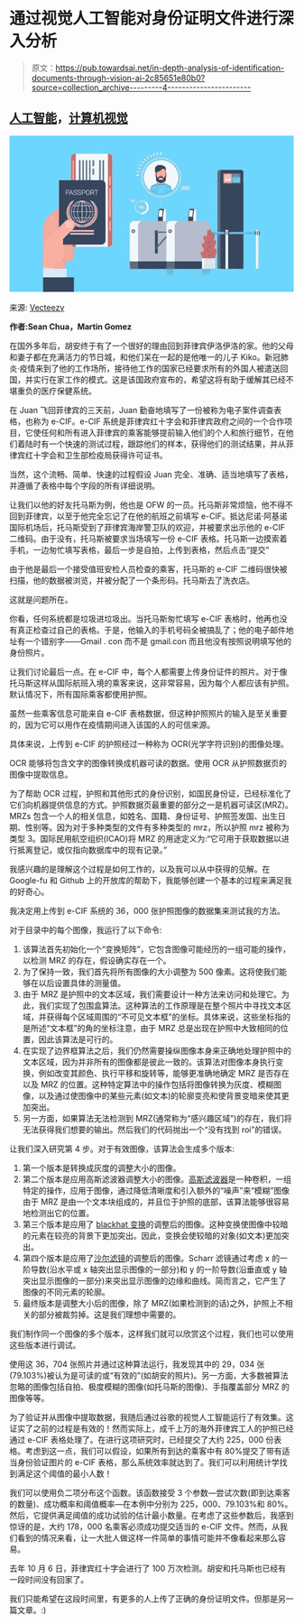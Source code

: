 # 通过视觉人工智能对身份证明文件进行深入分析

> 原文：<https://pub.towardsai.net/in-depth-analysis-of-identification-documents-through-vision-ai-2c85651e80b0?source=collection_archive---------4----------------------->

## [人工智能](https://towardsai.net/p/category/artificial-intelligence)，[计算机视觉](https://towardsai.net/p/category/computer-vision)

![](img/edc7efe8b621fa3e3eb086a5a6f93597.png)

来源: [Vecteezy](https://www.vecteezy.com/free-vector/airplane-door)

**作者:Sean Chua，Martin Gomez**

在国外多年后，胡安终于有了一个很好的理由回到菲律宾伊洛伊洛的家。他的父母和妻子都在充满活力的节日城，和他们呆在一起的是他唯一的儿子 Kiko。新冠肺炎·疫情来到了他的工作场所，接待他工作的国家已经要求所有的外国人被遣送回国，并实行在家工作的模式。这是该国政府宣布的，希望这将有助于缓解其已经不堪重负的医疗保健系统。

在 Juan 飞回菲律宾的三天前，Juan 勤奋地填写了一份被称为电子案件调查表格，也称为 e-CIF。e-CIF 系统是菲律宾红十字会和菲律宾政府之间的一个合作项目，它使任何和所有进入菲律宾的乘客能够提前输入他们的个人和旅行细节，在他们着陆时有一个快速的测试过程，跟踪他们的样本，获得他们的测试结果，并从菲律宾红十字会和卫生部检疫局获得许可证书。

当然，这个流畅、简单、快速的过程假设 Juan 完全、准确、适当地填写了表格，并遵循了表格中每个字段的所有详细说明。

让我们以他的好友托马斯为例，他也是 OFW 的一员。托马斯非常烦恼，他不得不回到菲律宾，以至于他完全忘记了在他的航班之前填写 e-CIF。抵达尼诺·阿基诺国际机场后，托马斯受到了菲律宾海岸警卫队的欢迎，并被要求出示他的 e-CIF 二维码。由于没有，托马斯被要求当场填写一份 e-CIF 表格。托马斯一边摸索着手机，一边匆忙填写表格，最后一步是自拍，上传到表格，然后点击“提交”

由于他是最后一个接受值班安检人员检查的乘客，托马斯的 e-CIF 二维码很快被扫描，他的数据被浏览，并被分配了一个条形码。托马斯去了洗衣店。

这就是问题所在。

你看，任何系统都是垃圾进垃圾出。当托马斯匆忙填写 e-CIF 表格时，他再也没有真正检查过自己的表格。于是，他输入的手机号码全被搞乱了；他的电子邮件地址有一个错别字——Gmail . con 而不是 gmail.con 而且他没有按照说明填写他的身份照片。

让我们讨论最后一点。在 e-CIF 中，每个人都需要上传身份证件的照片。对于像托马斯这样从国际航班入境的乘客来说，这非常容易，因为每个人都应该有护照。默认情况下，所有国际乘客都使用护照。

虽然一些乘客信息可能来自 e-CIF 表格数据，但这种护照照片的输入是至关重要的，因为它可以用作在疫情期间进入该国的人的可信来源。

具体来说，上传到 e-CIF 的护照经过一种称为 OCR(光学字符识别)的图像处理。

OCR 能够将包含文字的图像转换成机器可读的数据。使用 OCR 从护照数据页的图像中提取信息。

为了帮助 OCR 过程，护照和其他形式的身份识别，如国民身份证，已经标准化了它们向机器提供信息的方式。护照数据页最重要的部分之一是机器可读区(MRZ)。MRZs 包含一个人的相关信息，如姓名、国籍、身份证号、护照签发国、出生日期、性别等。因为对于多种类型的文件有多种类型的 mrz，所以护照 mrz 被称为类型 3。国际民用航空组织(ICAO)将 MRZ 的用途定义为:“它可用于获取数据以进行抵离登记，或仅指向数据库中的现有记录。”

我感兴趣的是理解这个过程是如何工作的，以及我可以从中获得的见解。在 Google-fu 和 Github 上的开放库的帮助下，我能够创建一个基本的过程来满足我的好奇心。

我决定用上传到 e-CIF 系统的 36，000 张护照图像的数据集来测试我的方法。

对于目录中的每个图像，我运行了以下命令:

1.  该算法首先初始化一个“变换矩阵”，它包含图像可能经历的一组可能的操作，以检测 MRZ 的存在，假设确实存在一个。
2.  为了保持一致，我们首先将所有图像的大小调整为 500 像素。这将使我们能够在以后设置具体的测量值。
3.  由于 MRZ 是护照中的文本区域，我们需要设计一种方法来访问和处理它。为此，我们实现了包围盒算法。这种算法的工作原理是在整个照片中寻找文本区域，并获得每个区域周围的“不可见文本框”的坐标。具体来说，这些坐标指的是所述“文本框”的角的坐标注意，由于 MRZ 总是出现在护照中大致相同的位置，因此该算法是可行的。
4.  在实现了边界框算法之后，我们仍然需要操纵图像本身来正确地处理护照中的文本区域，因为并非所有的图像都是彼此一致的。该算法对图像本身执行变换，例如改变其颜色、执行平移和旋转等，能够更准确地确定 MRZ 是否存在以及 MRZ 的位置。这种特定算法中的操作包括将图像转换为灰度、模糊图像，以及通过使图像中的某些元素(如文本)的轮廓变亮和使背景变暗来使其更加突出。
5.  另一方面，如果算法无法检测到 MRZ(通常称为“感兴趣区域”)的存在，我们将无法获得我们想要的输出。然后我们的代码抛出一个“没有找到 roi”的错误。

让我们深入研究第 4 步。对于有效图像，该算法会生成多个版本:

1.  第一个版本是转换成灰度的调整大小的图像。
2.  第二个版本是应用高斯滤波器调整大小的图像。[高斯滤波器](https://homepages.inf.ed.ac.uk/rbf/HIPR2/gsmooth.htm)是一种卷积，一组特定的操作，应用于图像，通过降低清晰度和引入额外的“噪声”来“模糊”图像由于 MRZ 是由一个文本块组成的，并且位于护照的底部，该算法能够很容易地检测出它的位置。
3.  第三个版本是应用了 [blackhat 变换](https://www.geeksforgeeks.org/top-hat-and-black-hat-transform-using-python-opencv/)的调整后的图像。这种变换使图像中较暗的元素在较亮的背景下更加突出。因此，变换会使较暗的对象(如文本)更加突出。
4.  第四个版本是应用了[沙尔滤镜](https://plantcv.readthedocs.io/en/v3.0.5/scharr_filter/)的调整后的图像。Scharr 滤镜通过考虑 x 的一阶导数(沿水平或 x 轴突出显示图像的一部分)和 y 的一阶导数(沿垂直或 y 轴突出显示图像的一部分)来突出显示图像的边缘和曲线。简而言之，它产生了图像的不同元素的轮廓。
5.  最终版本是调整大小后的图像，除了 MRZ(如果检测到的话)之外，护照上不相关的部分被裁剪掉。这是我们理想中需要的。

我们制作同一个图像的多个版本，这样我们就可以欣赏这个过程，我们也可以使用这些版本进行调试。

使用这 36，704 张照片并通过这种算法运行，我发现其中的 29，034 张(79.103%)被认为是可读的或“有效的”(如胡安的照片)。另一方面，大多数被算法忽略的图像包括自拍、极度模糊的图像(如托马斯的图像)、手指覆盖部分 MRZ 的图像等等。

为了验证并从图像中提取数据，我随后通过谷歌的视觉人工智能运行了有效集。这证实了之前的过程是有效的！然而实际上，成千上万的海外菲律宾工人的护照已经通过 e-CIF 表格处理了。在进行这项研究时，已经提交了大约 225，000 份表格。考虑到这一点，我们可以假设，如果所有到达的乘客中有 80%提交了带有适当身份验证图片的 e-CIF 表格，那么系统效率就达到了。我们可以利用统计学找到满足这个阈值的最小人数！

我们可以使用负二项分布这个函数。该函数接受 3 个参数—尝试次数(即到达乘客的数量)、成功概率和阈值概率—在本例中分别为 225，000、79.103%和 80%。然后，它提供满足阈值的成功试验的估计最小数量。在考虑了这些参数后，我感到惊讶的是，大约 178，000 名乘客必须成功提交适当的 e-CIF 文件。然而，从我们看到的情况来看，让一大批人做这样一件简单的事情可能并不像看起来那么容易。

去年 10 月 6 日，菲律宾红十字会进行了 100 万次检测。胡安和托马斯也已经有一段时间没有回家了。

我们只能希望在这段时间里，有更多的人上传了正确的身份证明文件。但那是另一篇文章。:)